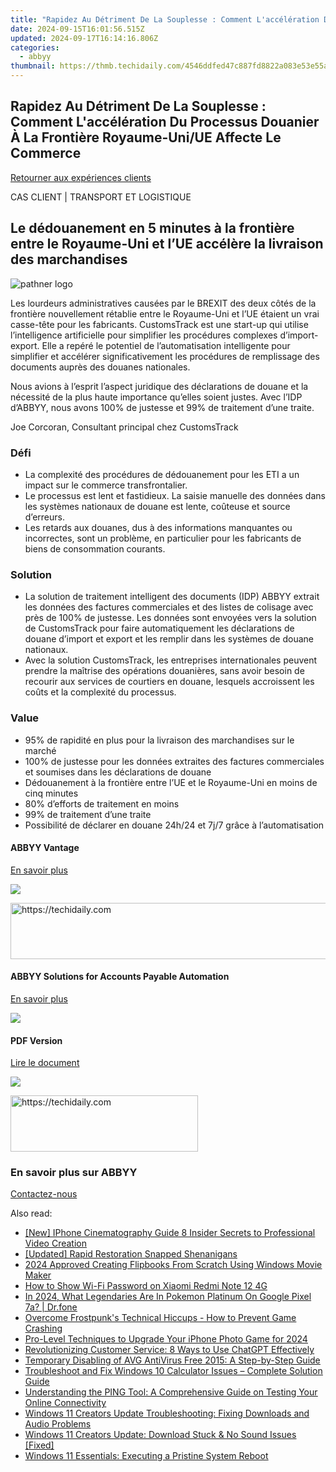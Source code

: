 ```yaml
---
title: "Rapidez Au Détriment De La Souplesse : Comment L'accélération Du Processus Douanier À La Frontière Royaume-Uni/UE Affecte Le Commerce"
date: 2024-09-15T16:01:56.515Z
updated: 2024-09-17T16:14:16.806Z
categories:
  - abbyy
thumbnail: https://thmb.techidaily.com/4546ddfed47c887fd8822a083e53e55a360fbac19fd97cadc5d42f68a2d04c9c.png
---
```


## Rapidez Au Détriment De La Souplesse : Comment L'accélération Du Processus Douanier À La Frontière Royaume-Uni/UE Affecte Le Commerce

[Retourner aux expériences clients](https://tools.techidaily.com/abbyy/products/)

CAS CLIENT | TRANSPORT ET LOGISTIQUE

## Le dédouanement en 5 minutes à la frontière entre le Royaume-Uni et l’UE accélère la livraison des marchandises

![pathner logo](https://content.abbyy.com/-/media/project/abbyy/abbyy/insights/customer-stories/white-logos/customstrack_logo_2024_white.png?h=32&iar=0&w=120)

Les lourdeurs administratives causées par le BREXIT des deux côtés de la frontière nouvellement rétablie entre le Royaume-Uni et l’UE étaient un vrai casse-tête pour les fabricants. CustomsTrack est une start-up qui utilise l’intelligence artificielle pour simplifier les procédures complexes d’import-export. Elle a repéré le potentiel de l’automatisation intelligente pour simplifier et accélérer significativement les procédures de remplissage des documents auprès des douanes nationales.

Nous avions à l’esprit l’aspect juridique des déclarations de douane et la nécessité de la plus haute importance qu’elles soient justes. Avec l’IDP d’ABBYY, nous avons 100% de justesse et 99% de traitement d’une traite.

Joe Corcoran, Consultant principal chez CustomsTrack

### Défi

* La complexité des procédures de dédouanement pour les ETI a un impact sur le commerce transfrontalier.
* Le processus est lent et fastidieux. La saisie manuelle des données dans les systèmes nationaux de douane est lente, coûteuse et source d’erreurs.
* Les retards aux douanes, dus à des informations manquantes ou incorrectes, sont un problème, en particulier pour les fabricants de biens de consommation courants.

### Solution

* La solution de traitement intelligent des documents (IDP) ABBYY extrait les données des factures commerciales et des listes de colisage avec près de 100% de justesse. Les données sont envoyées vers la solution de CustomsTrack pour faire automatiquement les déclarations de douane d’import et export et les remplir dans les systèmes de douane nationaux.
* Avec la solution CustomsTrack, les entreprises internationales peuvent prendre la maîtrise des opérations douanières, sans avoir besoin de recourir aux services de courtiers en douane, lesquels accroissent les coûts et la complexité du processus.

### Value

* 95% de rapidité en plus pour la livraison des marchandises sur le marché
* 100% de justesse pour les données extraites des factures commerciales et soumises dans les déclarations de douane
* Dédouanement à la frontière entre l’UE et le Royaume-Uni en moins de cinq minutes
* 80% d’efforts de traitement en moins
* 99% de traitement d’une traite
* Possibilité de déclarer en douane 24h/24 et 7j/7 grâce à l’automatisation

#### ABBYY Vantage

[En savoir plus](https://tools.techidaily.com/abbyy/products/)

![](https://content.abbyy.com/-/media/project/abbyy/abbyy/products/flexicapture/fc_1.jpg?h=392&iar=0&w=696)

<!-- affiliate ads begin -->
<a href="https://ephamedtechinc.pxf.io/c/5597632/2137229/26400" target="_top" id="2137229">
  <img src="//a.impactradius-go.com/display-ad/26400-2137229" border="0" alt="https://techidaily.com" width="728" height="90"/>
</a>
<img height="0" width="0" src="https://ephamedtechinc.pxf.io/i/5597632/2137229/26400" style="position:absolute;visibility:hidden;" border="0" />
<!-- affiliate ads end -->

#### ABBYY Solutions for Accounts Payable Automation

[En savoir plus](https://tools.techidaily.com/abbyy/products/)

![](https://content.abbyy.com/-/media/project/abbyy/abbyy/solutions/ap-automation/overview-image.jpg?h=800&iar=0&w=1392)

#### PDF Version

[Lire le document](https://content.abbyy.com/-/media/Project/Abbyy/Abbyy/Insights/Customer-Stories/PDFs/CustomsTrack-case-study-intelligent-document-processing-fr.pdf)

![](https://content.abbyy.com/-/media/project/abbyy/abbyy/company/newsroom/news-images/laptop-mug.jpg?h=836&iar=0&w=1486)

<!-- affiliate ads begin -->
<a href="https://25home.pxf.io/c/5597632/2123476/16836" target="_top" id="2123476">
  <img src="//a.impactradius-go.com/display-ad/16836-2123476" border="0" alt="https://techidaily.com" width="300" height="90"/>
</a>
<img height="0" width="0" src="https://25home.pxf.io/i/5597632/2123476/16836" style="position:absolute;visibility:hidden;" border="0" />
<!-- affiliate ads end -->

### En savoir plus sur ABBYY 

[Contactez-nous](https://tools.techidaily.com/abbyy/products/)

<ins class="adsbygoogle"
     style="display:block"
     data-ad-format="autorelaxed"
     data-ad-client="ca-pub-7571918770474297"
     data-ad-slot="1223367746"></ins>

<ins class="adsbygoogle"
     style="display:block"
     data-ad-client="ca-pub-7571918770474297"
     data-ad-slot="8358498916"
     data-ad-format="auto"
     data-full-width-responsive="true"></ins>

<span class="atpl-alsoreadstyle">Also read:</span>
<div><ul>
<li><a href="https://some-skills.techidaily.com/new-iphone-cinematography-guide-8-insider-secrets-to-professional-video-creation/"><u>[New] IPhone Cinematography Guide 8 Insider Secrets to Professional Video Creation</u></a></li>
<li><a href="https://snapchat-videos.techidaily.com/updated-rapid-restoration-snapped-shenanigans/"><u>[Updated] Rapid Restoration Snapped Shenanigans</u></a></li>
<li><a href="https://fox-friendly.techidaily.com/2024-approved-creating-flipbooks-from-scratch-using-windows-movie-maker/"><u>2024 Approved Creating Flipbooks From Scratch Using Windows Movie Maker</u></a></li>
<li><a href="https://unlock-android.techidaily.com/how-to-show-wi-fi-password-on-xiaomi-redmi-note-12-4g-by-drfone-android/"><u>How to Show Wi-Fi Password on Xiaomi Redmi Note 12 4G</u></a></li>
<li><a href="https://pokemon-go-android.techidaily.com/in-2024-what-legendaries-are-in-pokemon-platinum-on-google-pixel-7a-drfone-by-drfone-virtual-android/"><u>In 2024, What Legendaries Are In Pokemon Platinum On Google Pixel 7a? | Dr.fone</u></a></li>
<li><a href="https://program-issues.techidaily.com/overcome-frostpunks-technical-hiccups-how-to-prevent-game-crashing/"><u>Overcome Frostpunk's Technical Hiccups - How to Prevent Game Crashing</u></a></li>
<li><a href="https://fox-boxes.techidaily.com/pro-level-techniques-to-upgrade-your-iphone-photo-game-for-2024/"><u>Pro-Level Techniques to Upgrade Your iPhone Photo Game for 2024</u></a></li>
<li><a href="https://tech-hub.techidaily.com/revolutionizing-customer-service-8-ways-to-use-chatgpt-effectively/"><u>Revolutionizing Customer Service: 8 Ways to Use ChatGPT Effectively</u></a></li>
<li><a href="https://some-tips.techidaily.com/temporary-disabling-of-avg-antivirus-free-2015-a-step-by-step-guide/"><u>Temporary Disabling of AVG AntiVirus Free 2015: A Step-by-Step Guide</u></a></li>
<li><a href="https://some-tips.techidaily.com/troubleshoot-and-fix-windows-10-calculator-issues-complete-solution-guide/"><u>Troubleshoot and Fix Windows 10 Calculator Issues – Complete Solution Guide</u></a></li>
<li><a href="https://some-tips.techidaily.com/understanding-the-ping-tool-a-comprehensive-guide-on-testing-your-online-connectivity/"><u>Understanding the PING Tool: A Comprehensive Guide on Testing Your Online Connectivity</u></a></li>
<li><a href="https://some-tips.techidaily.com/windows-11-creators-update-troubleshooting-fixing-downloads-and-audio-problems/"><u>Windows 11 Creators Update Troubleshooting: Fixing Downloads and Audio Problems</u></a></li>
<li><a href="https://some-tips.techidaily.com/windows-11-creators-update-download-stuck-and-no-sound-issues-fixed/"><u>Windows 11 Creators Update: Download Stuck & No Sound Issues [Fixed]</u></a></li>
<li><a href="https://some-tips.techidaily.com/windows-11-essentials-executing-a-pristine-system-reboot/"><u>Windows 11 Essentials: Executing a Pristine System Reboot</u></a></li>
</ul></div>

